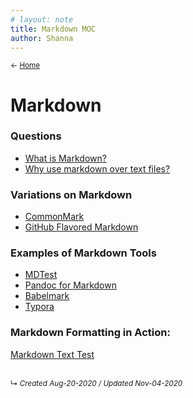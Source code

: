 ```yaml
---
# layout: note
title: Markdown MOC
author: Shanna
---
```


<small>← [Home](../home-note)</small>

# Markdown

### Questions
- [What is Markdown?](what-is-markdown)
- [Why use markdown over text files?](markdown-over-text-files)

### Variations on Markdown

- [CommonMark](commonmark-markdown)
- [GitHub Flavored Markdown](github-flavored-markdown)

### Examples of Markdown Tools

- [MDTest](program-mdtest)
- [Pandoc for Markdown](program-pandoc)
- [Babelmark](program-babelmark-for-markdown)
- [Typora](program-typora)

### Markdown Formatting in Action: 
[Markdown Text Test](markdown-test-text.md)



<br>
<small>↳ <i>Created Aug-20-2020 / Updated Nov-04-2020</i></small>